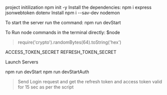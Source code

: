project initilization npm init -y
Install the dependencies: npm i express jsonwebtoken dotenv
Install npm i --sav-dev nodemon


To start the server run the command: npm run devStart


To Run node commands in the terminal directly:
$node
>require('crypto').randomBytes(64).toString('hex')

ACCESS_TOKEN_SECRET
REFRESH_TOKEN_SECRET 


Launch Servers

npm run devStart 
npm run devStartAuth

> Send Login request and get the refresh token and access token valid for 15 sec as per the script


